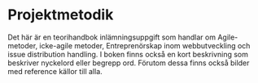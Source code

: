 # Projektmetodik
 Det här är en teorihandbok inlämningsuppgift som handlar om Agile-metoder, icke-agile metoder,  Entreprenörskap inom webbutveckling
 och issue distribution handling. I boken finns också en kort beskrivning som beskriver nyckelord eller begrepp ord.
 Förutom dessa finns också bilder med reference källor till alla.
 
